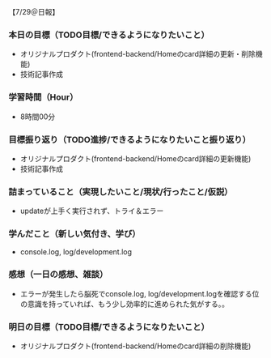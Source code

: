 【7/29＠日報】
### 本日の目標（TODO目標/できるようになりたいこと）
- オリジナルプロダクト(frontend-backend/Homeのcard詳細の更新・削除機能)
- 技術記事作成
### 学習時間（Hour）
- 8時間00分
### 目標振り返り（TODO進捗/できるようになりたいこと振り返り）
- オリジナルプロダクト(frontend-backend/Homeのcard詳細の更新機能)
- 技術記事作成
### 詰まっていること（実現したいこと/現状/行ったこと/仮説）
- updateが上手く実行されず、トライ＆エラー
### 学んだこと（新しい気付き、学び）
- console.log, log/development.log
### 感想（一日の感想、雑談）
- エラーが発生したら脳死でconsole.log, log/development.logを確認する位の意識を持っていれば、もう少し効率的に進められた気がする。。
### 明日の目標（TODO目標/できるようになりたいこと）
- オリジナルプロダクト(frontend-backend/Homeのcard詳細の削除機能)

